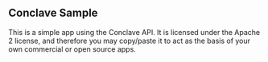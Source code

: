 ## Conclave Sample

This is a simple app using the Conclave API. It is licensed under the Apache 2 license, and therefore you may copy/paste it to act as the basis of your own commercial or open source apps.
